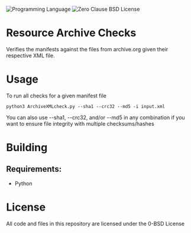 ![Programming Language](https://img.shields.io/badge/Python-Programming%20Language-brightgreen)
![Zero Clause BSD License](https://img.shields.io/badge/License-BSD%20Zero%20Clause-green)

# Resource Archive Checks
Verifies the manifests against the files from archive.org given their respective XML file.

# Usage
To run all checks for a given manifest file
```
python3 ArchiveXMLcheck.py --sha1 --crc32 --md5 -i input.xml
```

You can also use --sha1, --crc32, and/or --md5 in any combination if you want to ensure file integrity with multiple checksums/hashes

# Building
## Requirements:
- Python

# License
All code and files in this repository are licensed under the 0-BSD License
